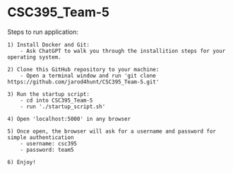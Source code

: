 # CSC395_Team-5

Steps to run application:

    1) Install Docker and Git:
        - Ask ChatGPT to walk you through the installition steps for your operating system.
    
    2) Clone this GitHub repository to your machine:
        - Open a terminal window and run 'git clone https://github.com/jarod4hunt/CSC395_Team-5.git'

    3) Run the startup script:
        - cd into CSC395_Team-5
        - run './startup_script.sh'

    4) Open 'localhost:5000' in any browser

    5) Once open, the browser will ask for a username and password for simple authentication
        - username: csc395
        - password: team5

    6) Enjoy!
